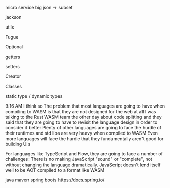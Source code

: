 
micro service big json -> subset

jackson

utils

Fugue

Optional

getters

setters

Creator

Classes

static type / dynamic types


9:16 AM
I think so
The problem that most languages are going to have when compiling to WASM is that they are not designed for the web at all
I was talking to the Rust WASM team the other day about code splitting and they said that they are going to have to revisit the language design in order to consider it better
Plenty of other languages are going to face the hurdle of their runtimes and std libs are very heavy when compiled to WASM
Even more languages will face the hurdle that they fundamentally aren't good for building UIs

For languages like TypeScript and Flow, they are going to face a number of challenges:
There is no making JavaScript "sound" or "complete", not without changing the language dramatically.
JavaScript doesn't lend itself well to be AOT compiled to a format like WASM


java
maven
spring boots https://docs.spring.io/
